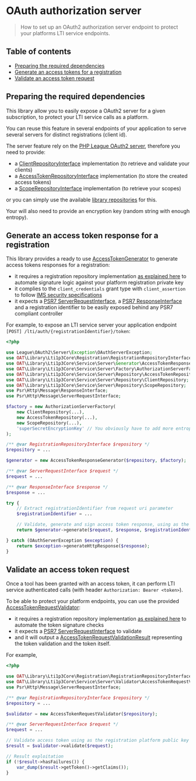 # OAuth authorization server

> How to set up an OAuth2 authorization server endpoint to protect your platforms LTI service endpoints.

## Table of contents

- [Preparing the required dependencies](#preparing-the-required-dependencies)
- [Generate an access tokens for a registration](#generate-access-tokens-for-a-registration)
- [Validate an access token request](#validate-an-access-token-request)

## Preparing the required dependencies

This library allow you to easily expose a OAuth2 server for a given subscription, to protect your LTI service calls as a platform.

You can reuse this feature in several endpoints of your application to serve several servers for distinct registrations (client id).

The server feature rely on the [PHP League OAuth2 server](https://oauth2.thephpleague.com/), therefore you need to provide:
- a [ClientRepositoryInterface](https://github.com/thephpleague/oauth2-server/blob/master/src/Repositories/ClientRepositoryInterface.php) implementation (to retrieve and validate your clients)
- a [AccessTokenRepositoryInterface](https://github.com/thephpleague/oauth2-server/blob/master/src/Repositories/AccessTokenRepositoryInterface.php) implementation (to store the created access tokens)
- a [ScopeRepositoryInterface](https://github.com/thephpleague/oauth2-server/blob/master/src/Repositories/ScopeRepositoryInterface.php) implementation (to retrieve your scopes)

or you can simply use the available [library repositories](../../src/Service/Server/Repository) for this.

Your will also need to provide an encryption key (random string with enough entropy).

## Generate an access token response for a registration

This library provides a ready to use [AccessTokenGenerator](../../src/Service/Server/Generator/AccessTokenResponseGenerator.php) to generate access tokens responses for a registration:
- it requires a registration repository implementation [as explained here](../quickstart/interfaces.md) to automate signature logic against your platform registration private key
- it complies to the `client_credentials` grant type with `client_assertion` to follow [IMS security specifications](https://www.imsglobal.org/spec/security/v1p0/#using-json-web-tokens-with-oauth-2-0-client-credentials-grant)
- it expects a [PSR7 ServerRequestInterface](https://www.php-fig.org/psr/psr-7/#321-psrhttpmessageserverrequestinterface), a [PSR7 ResponseInterface](https://www.php-fig.org/psr/psr-7/#33-psrhttpmessageresponseinterface) and a registration identifier to be easily exposed behind any PSR7 compliant controller

For example, to expose an LTI service server your application endpoint `[POST] /lti/auth/{registrationIdentifier}/token`:

```php
<?php

use League\OAuth2\Server\Exception\OAuthServerException;
use OAT\Library\Lti1p3Core\Registration\RegistrationRepositoryInterface;
use OAT\Library\Lti1p3Core\Service\Server\Generator\AccessTokenResponseGenerator;
use OAT\Library\Lti1p3Core\Service\Server\Factory\AuthorizationServerFactory;
use OAT\Library\Lti1p3Core\Service\Server\Repository\AccessTokenRepository;
use OAT\Library\Lti1p3Core\Service\Server\Repository\ClientRepository;
use OAT\Library\Lti1p3Core\Service\Server\Repository\ScopeRepository;
use Psr\Http\Message\ResponseInterface;
use Psr\Http\Message\ServerRequestInterface;

$factory = new AuthorizationServerFactory(
    new ClientRepository(...),
    new AccessTokenRepository(...),
    new ScopeRepository(...),
    'superSecretEncryptionKey' // You obviously have to add more entropy, this is an example
);

/** @var RegistrationRepositoryInterface $repository */
$repository = ...

$generator = new AccessTokenResponseGenerator($repository, $factory);

/** @var ServerRequestInterface $request */
$request = ...

/** @var ResponseInterface $response */
$response = ...

try {
    // Extract registrationIdentifier from request uri parameter
    $registrationIdentifier = ...

    // Validate, generate and sign access token response, using as the registration platform private key
    return $generator->generate($request, $response, $registrationIdentifier);

} catch (OAuthServerException $exception) {
    return $exception->generateHttpResponse($response);
}
``` 

## Validate an access token request

Once a tool has been granted with an access token, it can perform LTI service authenticated calls (with header `Authorization: Bearer <token>`).

To be able to protect your platform endpoints, you can use the provided [AccessTokenRequestValidator](../../src/Service/Server/Validator/AccessTokenRequestValidator.php):
- it requires a registration repository implementation [as explained here](../quickstart/interfaces.md) to automate the token signature checks
- it expects a [PSR7 ServerRequestInterface](https://www.php-fig.org/psr/psr-7/#321-psrhttpmessageserverrequestinterface) to validate
- and it will output a [AccessTokenRequestValidationResult](../../src/Service/Server/Validator/AccessTokenRequestValidationResult.php) representing the token validation and the token itself.

For example,
```php
<?php

use OAT\Library\Lti1p3Core\Registration\RegistrationRepositoryInterface;
use OAT\Library\Lti1p3Core\Service\Server\Validator\AccessTokenRequestValidator;
use Psr\Http\Message\ServerRequestInterface;

/** @var RegistrationRepositoryInterface $repository */
$repository = ...

$validator = new AccessTokenRequestValidator($repository);

/** @var ServerRequestInterface $request */
$request = ...

// Validate access token using as the registration platform public key
$result = $validator->validate($request);

// Result exploitation
if (!$result->hasFailures()) {
    var_dump($result->getToken()->getClaims());
} 
```